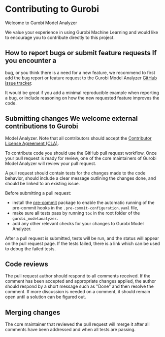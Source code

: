 # Contributing to Gurobi

Welcome to Gurobi Model Analyzer

We value your experience in using Gurobi Machine Learning and would
like to encourage you to contribute directly to this project.

## How to report bugs or submit feature requests If you encounter a
bug, or you think there is a need for a new feature, we recommend to
first add the bug report or feature request to the Gurobi Model
Analyzer [GitHub issue
tracker](https://github.com/Gurobi/gurobi-modelanalyzer/issues).

It would be great if you add a minimal reproducible example when
reporting a bug, or include reasoning on how the new requested feature
improves the code.

## Submitting changes We welcome external contributions to Gurobi
Model Analyzer.  Note that all contributors should accept the
[Contributor License Agreement
(CLA)](https://gist.github.com/mattmilten/d1c9640d79bde0ece8c2f46152639011).

To contribute code you should use the GitHub pull request
workflow. Once your pull request is ready for review, one of the core
maintainers of Gurobi Model Analyzer will review your pull request.

A pull request should contain tests for the changes made to the code
behavior, should include a clear message outlining the changes done,
and should be linked to an existing issue.

Before submitting a pull request:
- install the [pre-commit](https://pre-commit.com) package to enable the automatic
  running of the pre-commit hooks in the `.pre-commit-configuration.yaml` file,
- make sure all tests pass by running `tox` in the root folder of the `gurobi_modelanalyzer`.
- add any other relevant checks for your changes to Gurobi Model Analyzer.

After a pull request is submitted, tests will be run, and the status
will appear on the pull request page. If the tests failed, there is a link which can be used to debug the failed tests.

## Code reviews
The pull request author should respond to all comments received. If the
comment has been accepted and appropriate changes applied, the author should respond by
a short message such as "Done" and then resolve the comment. If more discussion is
needed on a comment, it should remain open until a solution can be figured out.

## Merging changes
The core maintainer that reviewed the pull request will merge it after all comments have been addressed and when all tests are passing.
